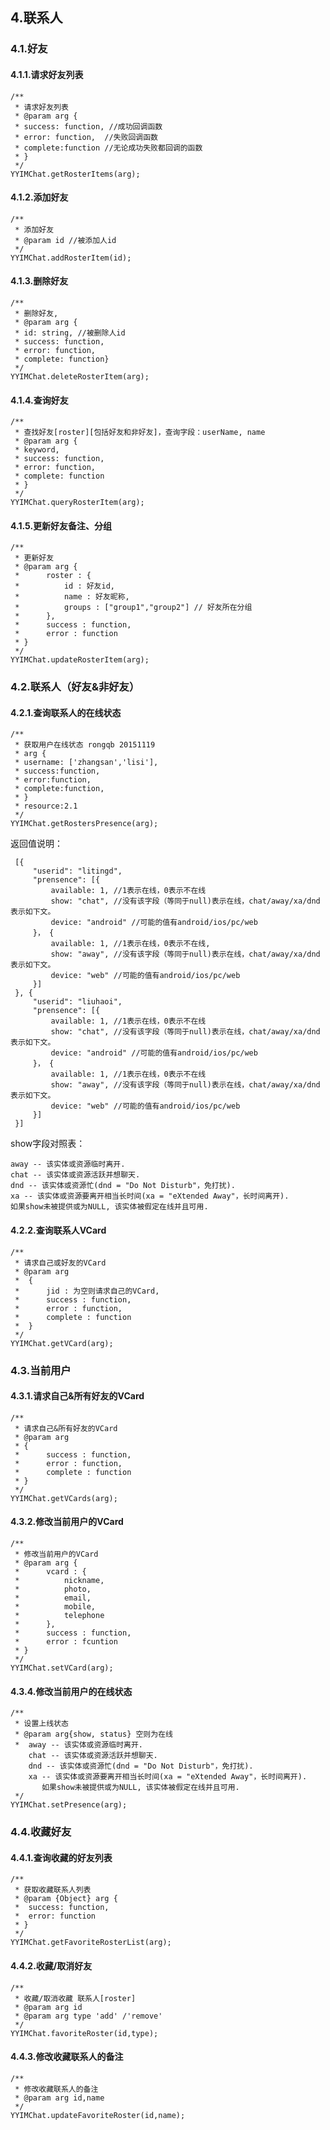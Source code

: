 ## 4.联系人

### 4.1.好友

#### 4.1.1.请求好友列表

    /**
	 * 请求好友列表
	 * @param arg {
	 * success: function, //成功回调函数
	 * error: function,  //失败回调函数
	 * complete:function //无论成功失败都回调的函数
	 * }
	 */
	YYIMChat.getRosterItems(arg);

#### 4.1.2.添加好友

	/**
	 * 添加好友
	 * @param id //被添加人id
	 */
    YYIMChat.addRosterItem(id);

#### 4.1.3.删除好友

	/**
	 * 删除好友, 
	 * @param arg {
	 * id: string, //被删除人id
	 * success: function, 
	 * error: function,
	 * complete: function}
	 */
	YYIMChat.deleteRosterItem(arg);

#### 4.1.4.查询好友

	/**
	 * 查找好友[roster][包括好友和非好友]，查询字段：userName, name
	 * @param arg { 
	 * keyword, 
	 * success: function, 
	 * error: function,
	 * complete: function
	 * }
	 */
	YYIMChat.queryRosterItem(arg);


#### 4.1.5.更新好友备注、分组
    
	/**
	 * 更新好友
	 * @param arg {
	 * 		roster : {
	 * 			id : 好友id,
	 * 			name : 好友昵称,
	 * 			groups : ["group1","group2"] // 好友所在分组
	 * 		},
	 * 		success : function,
	 * 		error : function
	 * }
	 */
	YYIMChat.updateRosterItem(arg);


### 4.2.联系人（好友&非好友）

#### 4.2.1.查询联系人的在线状态

    /**
	 * 获取用户在线状态 rongqb 20151119
	 * arg {
	 * username: ['zhangsan','lisi'],
	 * success:function,
	 * error:function,
	 * complete:function,
	 * }
	 * resource:2.1
	 */
	YYIMChat.getRostersPresence(arg);

返回值说明：
    
	 [{
	     "userid": "litingd",
	     "prensence": [{
	         available: 1, //1表示在线，0表示不在线
	         show: "chat", //没有该字段（等同于null)表示在线，chat/away/xa/dnd表示如下文。
	         device: "android" //可能的值有android/ios/pc/web
	     }， {
	         available: 1, //1表示在线，0表示不在线,
	         show: "away", //没有该字段（等同于null)表示在线，chat/away/xa/dnd表示如下文。
	         device: "web" //可能的值有android/ios/pc/web
	     }]
	 }, {
	     "userid": "liuhaoi",
	     "prensence": [{
	         available: 1, //1表示在线，0表示不在线
	         show: "chat", //没有该字段（等同于null)表示在线，chat/away/xa/dnd表示如下文。
	         device: "android" //可能的值有android/ios/pc/web
	     }， {
	         available: 1, //1表示在线，0表示不在线
	         show: "away", //没有该字段（等同于null)表示在线，chat/away/xa/dnd表示如下文。
	         device: "web" //可能的值有android/ios/pc/web
	     }]
	 }]

show字段对照表：

    away -- 该实体或资源临时离开.
    chat -- 该实体或资源活跃并想聊天.
    dnd -- 该实体或资源忙(dnd = "Do Not Disturb"，免打扰).
    xa -- 该实体或资源要离开相当长时间(xa = "eXtended Away"，长时间离开).
    如果show未被提供或为NULL, 该实体被假定在线并且可用.

#### 4.2.2.查询联系人VCard
    
	/**
	 * 请求自己或好友的VCard
	 * @param arg
	 * 	{
	 * 		jid : 为空则请求自己的VCard,
	 * 		success : function,
	 * 		error : function,
	 * 		complete : function
	 *  }
	 */
	YYIMChat.getVCard(arg);


### 4.3.当前用户

#### 4.3.1.请求自己&所有好友的VCard
    
	/**
	 * 请求自己&所有好友的VCard
	 * @param arg
	 * {
	 * 		success : function,
	 * 		error : function,
	 * 		complete : function
	 * }
	 */
	YYIMChat.getVCards(arg);

#### 4.3.2.修改当前用户的VCard

	/**
	 * 修改当前用户的VCard
	 * @param arg {
	 * 		vcard : {
	 * 			nickname,
	 * 			photo,
	 * 			email,
	 * 			mobile,
	 * 			telephone
	 * 		},
	 * 		success : function,
	 * 		error : fcuntion
	 * }
	 */
	YYIMChat.setVCard(arg);


#### 4.3.4.修改当前用户的在线状态

	/**
	 * 设置上线状态
	 * @param arg{show, status} 空则为在线
	 *  away -- 该实体或资源临时离开.
	    chat -- 该实体或资源活跃并想聊天.
	    dnd -- 该实体或资源忙(dnd = "Do Not Disturb"，免打扰).
	    xa -- 该实体或资源要离开相当长时间(xa = "eXtended Away"，长时间离开).
	       如果show未被提供或为NULL, 该实体被假定在线并且可用. 
	 */
	YYIMChat.setPresence(arg);
	
### 4.4.收藏好友

#### 4.4.1.查询收藏的好友列表

	/**
	 * 获取收藏联系人列表
	 * @param {Object} arg {
	 * 	success: function,
	 * 	error: function
	 * }
	 */
	YYIMChat.getFavoriteRosterList(arg);
	
#### 4.4.2.收藏/取消好友

	/**
	 * 收藏/取消收藏 联系人[roster]
	 * @param arg id
	 * @param arg type 'add' /'remove'
	 */
	YYIMChat.favoriteRoster(id,type);
	
#### 4.4.3.修改收藏联系人的备注

	/**
	 * 修改收藏联系人的备注 
	 * @param arg id,name
	 */
	YYIMChat.updateFavoriteRoster(id,name);